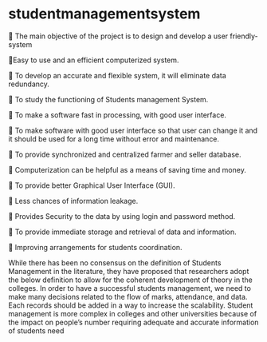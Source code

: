 # studentmanagementsystem
 The main objective of the project is to design and develop a user friendly-system

Easy to use and an efficient computerized system.

 To develop an accurate and flexible system, it will eliminate data redundancy.

 To study the functioning of Students management System.

 To make a software fast in processing, with good user interface.

 To make software with good user interface so that user can change it and it should be used for a long time without error and maintenance.

 To provide synchronized and centralized farmer and seller database.

 Computerization can be helpful as a means of saving time and money.

 To provide better Graphical User Interface (GUI).

 Less chances of information leakage.

 Provides Security to the data by using login and password method.

 To provide immediate storage and retrieval of data and information.

 Improving arrangements for students coordination.


While there has been no consensus on the definition of Students Management in the 
literature, they have proposed that researchers adopt the below definition to allow for the 
coherent development of theory in the colleges. In order to have a successful students 
management, we need to make many decisions related to the flow of marks, attendance, and
data. Each records should be added in a way to increase the scalability. Student management 
is more complex in colleges and other universities because of the impact on people’s number
requiring adequate and accurate information of students need

